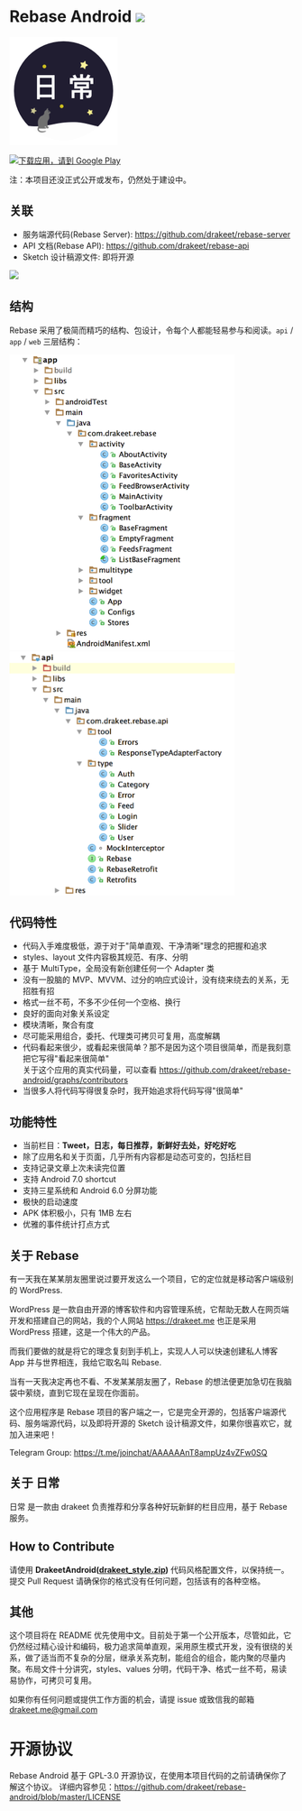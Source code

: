 # Rebase Android ![](https://circleci.com/gh/drakeet/rebase-android.svg?&style=shield&circle-token=ac8640c37e3a5b40715b9f2f0017db9362316066)

![](app/src/main/res/drawable-nodpi/ic_rebase_flat_w192.png) 

<a href='https://play.google.com/store/apps/details?id=com.drakeet.rebase&hl=zh-CN&pcampaignid=MKT-Other-global-all-co-prtnr-py-PartBadge-Mar2515-1'><img alt='下载应用，请到 Google Play' src='https://play.google.com/intl/en_us/badges/images/generic/zh-cn_badge_web_generic.png' width=200 height=77/></a>

注：本项目还没正式公开或发布，仍然处于建设中。

## 关联

- 服务端源代码(Rebase Server): https://github.com/drakeet/rebase-server
- API 文档(Rebase API): https://github.com/drakeet/rebase-api
- Sketch 设计稿源文件: 即将开源

![](http://ww1.sinaimg.cn/large/86e2ff85gy1fcrj326ngyj218i0x0102)

## 结构

Rebase 采用了极简而精巧的结构、包设计，令每个人都能轻易参与和阅读。`api` / `app` / `web` 三层结构：

<img src="image/app.png" width=400 height=524/><img src="image/api.png" width=400 height=432/>

## 代码特性

- 代码入手难度极低，源于对于"简单直观、干净清晰"理念的把握和追求
- styles、layout 文件内容极其规范、有序、分明
- 基于 MultiType，全局没有新创建任何一个 Adapter 类
- 没有一股脑的 MVP、MVVM、过分的响应式设计，没有绕来绕去的关系，无招胜有招
- 格式一丝不苟，不多不少任何一个空格、换行
- 良好的面向对象关系设定
- 模块清晰，聚合有度
- 尽可能采用组合，委托、代理类可拷贝可复用，高度解耦
- 代码看起来很少，或看起来很简单？那不是因为这个项目很简单，而是我刻意把它写得"看起来很简单"  
  关于这个应用的真实代码量，可以查看 https://github.com/drakeet/rebase-android/graphs/contributors
- 当很多人将代码写得很复杂时，我开始追求将代码写得"很简单"

## 功能特性

- 当前栏目：**Tweet，日志，每日推荐，新鲜好去处，好吃好吃**
- 除了应用名和关于页面，几乎所有内容都是动态可变的，包括栏目
- 支持记录文章上次未读完位置
- 支持 Android 7.0 shortcut
- 支持三星系统和 Android 6.0 分屏功能
- 极快的启动速度
- APK 体积极小，只有 1MB 左右
- 优雅的事件统计打点方式

## 关于 Rebase

有一天我在某某朋友圈里说过要开发这么一个项目，它的定位就是移动客户端级别的 WordPress.

WordPress 是一款自由开源的博客软件和内容管理系统，它帮助无数人在网页端开发和搭建自己的网站，我的个人网站 https://drakeet.me 也正是采用 WordPress 搭建，这是一个伟大的产品。

而我们要做的就是将它的理念复刻到手机上，实现人人可以快速创建私人博客 App 并与世界相连，我给它取名叫 Rebase.

当有一天我决定再也不看、不发某某朋友圈了，Rebase 的想法便更加急切在我脑袋中萦绕，直到它现在呈现在你面前。

这个应用程序是 Rebase 项目的客户端之一，它是完全开源的，包括客户端源代码、服务端源代码，以及即将开源的 Sketch 设计稿源文件，如果你很喜欢它，就加入进来吧！

Telegram Group: https://t.me/joinchat/AAAAAAnT8ampUz4vZFw0SQ

## 关于 日常

日常 是一款由 drakeet 负责推荐和分享各种好玩新鲜的栏目应用，基于 Rebase 服务。

## How to Contribute

请使用 **DrakeetAndroid([drakeet_style.zip](code_style.zip))** 代码风格配置文件，以保持统一。提交 Pull Request 请确保你的格式没有任何问题，包括该有的各种空格。

## 其他

这个项目将在 README 优先使用中文。目前处于第一个公开版本，尽管如此，它仍然经过精心设计和编码，极力追求简单直观，采用原生模式开发，没有很绕的关系，做了适当而不复杂的分层，继承关系克制，能组合的组合，能内聚的尽量内聚。布局文件十分讲究，styles、values 分明，代码干净、格式一丝不苟，易读易协作，可拷贝可复用。

如果你有任何问题或提供工作方面的机会，请提 issue 或致信我的邮箱 drakeet.me@gmail.com

# 开源协议

Rebase Android 基于 GPL-3.0 开源协议，在使用本项目代码的之前请确保你了解这个协议。
详细内容参见：https://github.com/drakeet/rebase-android/blob/master/LICENSE
